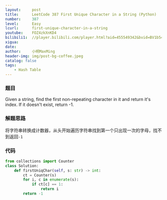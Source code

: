 ```yaml
---
layout:     post
title:      LeetCode 387 First Unique Character in a String (Python)
number:     387
level:      Easy
lcurl:      first-unique-character-in-a-string
youtube:    FOZ4zkXnKD4
bilibili1:  //player.bilibili.com/player.html?aid=455549342&bvid=BV1b541147WU&cid=187319541&page=1
xigua:      
date:       
author:     小明MaxMing
header-img: img/post-bg-coffee.jpeg
catalog: false
tags:
    - Hash Table
---
```


### 题目

Given a string, find the first non-repeating character in it and return it's index. If it doesn't exist, return -1.

### 解题思路

将字符串转换成计数器，从头开始遍历字符串找到第一个只出现一次的字母，找不到返回`-1`

### 代码
```python
from collections import Counter
class Solution:
    def firstUniqChar(self, s: str) -> int:
        ct = Counter(s)
        for i, c in enumerate(s):
            if ct[c] == 1:
                return i
        return -1
```
